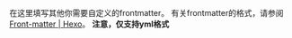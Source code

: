 在这里填写其他你需要自定义的frontmatter。
有关frontmatter的格式，请参阅[Front-matter | Hexo](https://hexo.io/zh-cn/docs/front-matter)。
**注意，仅支持yml格式**
